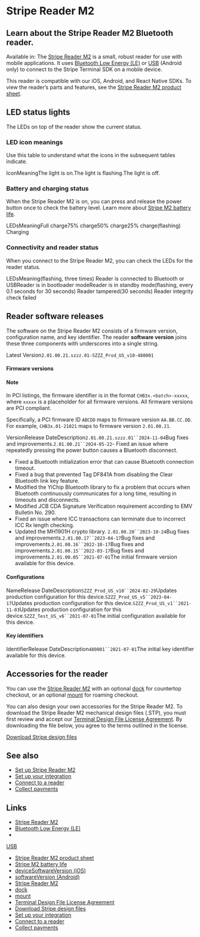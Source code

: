 # Stripe Reader M2

## Learn about the Stripe Reader M2 Bluetooth reader.

Available in: 
The [Stripe Reader
M2](https://docs.stripe.com/terminal/payments/setup-reader/stripe-m2) is a
small, robust reader for use with mobile applications. It uses [Bluetooth Low
Energy
(LE)](https://docs.stripe.com/terminal/payments/connect-reader?reader-type=bluetooth)
or
[USB](https://docs.stripe.com/terminal/payments/connect-reader?terminal-sdk-platform=android&reader-type=usb)
(Android only) to connect to the Stripe Terminal SDK on a mobile device.

This reader is compatible with our iOS, Android, and React Native SDKs. To view
the reader’s parts and features, see the [Stripe Reader M2 product
sheet](https://d37ugbyn3rpeym.cloudfront.net/terminal/product-sheets/m2_product_sheet_20250221.pdf).

## LED status lights

The LEDs on top of the reader show the current status.

### LED icon meanings

Use this table to understand what the icons in the subsequent tables indicate.

IconMeaningThe light is on.The light is flashing.The light is off.
### Battery and charging status

When the Stripe Reader M2 is on, you can press and release the power button once
to check the battery level. Learn more about [Stripe M2 battery
life](https://docs.stripe.com/terminal/payments/setup-reader#device-specs-and-accessories).

LEDsMeaningFull charge75% charge50% charge25% charge(flashing) Charging
### Connectivity and reader status

When you connect to the Stripe Reader M2, you can check the LEDs for the reader
status.

LEDsMeaning(flashing, three times) Reader is connected to Bluetooth or USBReader
is in bootloader modeReader is in standby mode(flashing, every 0.1 seconds for
30 seconds) Reader tampered(30 seconds) Reader integrity check failed
## Reader software releases

The software on the Stripe Reader M2 consists of a firmware version,
configuration name, and key identifier. The reader **software version** joins
these three components with underscores into a single string.

Latest Version`2.01.00.21.szzz.01-SZZZ_Prod_US_v10-480001`
#### Firmware versions

#### Note

In PCI listings, the firmware identifier is in the format `CHB3x.<batch>-xxxxx`,
where `xxxxx` is a placeholder for all firmware versions. All firmware versions
are PCI compliant.

Specifically, a PCI firmware ID `ABCDD` maps to firmware version `AA.BB.CC.DD`.
For example, `CHB3x.01-21021` maps to firmware version `2.01.00.21`.

VersionRelease DateDescription`2.01.00.21.szzz.01``2024-11-04`Bug fixes and
improvements.`2.01.00.21``2024-05-22`- Fixed an issue where repeatedly pressing
the power button causes a Bluetooth disconnect.
- Fixed a Bluetooth initialization error that can cause Bluetooth connection
timeout.
- Fixed a bug that prevented Tag DF841A from disabling the Clear Bluetooth link
key feature.
- Modified the YiChip Bluetooth library to fix a problem that occurs when
Bluetooth continuously communicates for a long time, resulting in timeouts and
disconnects.
- Modified JCB CDA Signature Verification requirement according to EMV Bulletin
No. 290.
- Fixed an issue where ICC transactions can terminate due to incorrect ICC Rx
length checking.
- Updated the MH1901H crypto library.
`2.01.00.20``2023-10-24`Bug fixes and improvements.`2.01.00.17``2023-04-17`Bug
fixes and improvements.`2.01.00.16``2022-10-17`Bug fixes and
improvements.`2.01.00.15``2022-03-17`Bug fixes and
improvements.`2.01.00.05``2021-07-01`The initial firmware version available for
this device.
#### Configurations

NameRelease DateDescription`SZZZ_Prod_US_v10``2024-02-29`Updates production
configuration for this device.`SZZZ_Prod_US_v5``2023-04-17`Updates production
configuration for this device.`SZZZ_Prod_US_v1``2021-11-03`Updates production
configuration for this device.`SZZZ_Test_US_v6``2021-07-01`The initial
configuration available for this device.
#### Key identifiers

IdentifierRelease DateDescription`480001``2021-07-01`The initial key identifier
available for this device.
## Accessories for the reader

You can use the [Stripe Reader M2](https://dashboard.stripe.com/terminal/shop)
with an optional
[dock](https://dashboard.stripe.com/terminal/shop/thsku_JokGg2oA2nariI) for
countertop checkout, or an optional
[mount](https://dashboard.stripe.com/terminal/shop/thsku_KFGV5dfkxwiGMW) for
roaming checkout.

You can also design your own accessories for the Stripe Reader M2. To download
the Stripe Reader M2 mechanical design files (.STP), you must first review and
accept our [Terminal Design File License
Agreement](https://stripe.com/legal/terminal-design). By downloading the file
below, you agree to the terms outlined in the license.

[Download Stripe design
files](https://d37ugbyn3rpeym.cloudfront.net/terminal/stripe_reader_M2_mechanical_design_files_and_guidelines.zip)

## See also

- [Set up Stripe Reader
M2](https://docs.stripe.com/terminal/payments/setup-reader/stripe-m2)
- [Set up your
integration](https://docs.stripe.com/terminal/payments/setup-integration)
- [Connect to a
reader](https://docs.stripe.com/terminal/payments/connect-reader)
- [Collect
payments](https://docs.stripe.com/terminal/payments/collect-card-payment)

## Links

- [Stripe Reader
M2](https://docs.stripe.com/terminal/payments/setup-reader/stripe-m2)
- [Bluetooth Low Energy
(LE)](https://docs.stripe.com/terminal/payments/connect-reader?reader-type=bluetooth)
-
[USB](https://docs.stripe.com/terminal/payments/connect-reader?terminal-sdk-platform=android&reader-type=usb)
- [Stripe Reader M2 product
sheet](https://d37ugbyn3rpeym.cloudfront.net/terminal/product-sheets/m2_product_sheet_20250221.pdf)
- [Stripe M2 battery
life](https://docs.stripe.com/terminal/payments/setup-reader#device-specs-and-accessories)
- [deviceSoftwareVersion
(iOS)](https://stripe.dev/stripe-terminal-ios/docs/Classes/SCPReader.html#/c:objc(cs)SCPReader(py)deviceSoftwareVersion)
- [softwareVersion
(Android)](https://stripe.dev/stripe-terminal-android/external/com.stripe.stripeterminal.external.models/-reader/software-version.html)
- [Stripe Reader M2](https://dashboard.stripe.com/terminal/shop)
- [dock](https://dashboard.stripe.com/terminal/shop/thsku_JokGg2oA2nariI)
- [mount](https://dashboard.stripe.com/terminal/shop/thsku_KFGV5dfkxwiGMW)
- [Terminal Design File License
Agreement](https://stripe.com/legal/terminal-design)
- [Download Stripe design
files](https://d37ugbyn3rpeym.cloudfront.net/terminal/stripe_reader_M2_mechanical_design_files_and_guidelines.zip)
- [Set up your
integration](https://docs.stripe.com/terminal/payments/setup-integration)
- [Connect to a
reader](https://docs.stripe.com/terminal/payments/connect-reader)
- [Collect
payments](https://docs.stripe.com/terminal/payments/collect-card-payment)